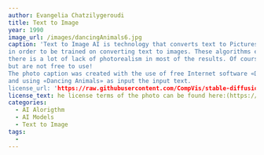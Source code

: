 ```yaml
---
author: Evangelia Chatzilygeroudi
title: Text to Image
year: 1990
image_url: /images/dancingAnimals6.jpg
caption: 'Text to Image AI is technology that converts text to Pictures/Images, using AI algorithms. The AI models are feed with a huge amount of pictures/images with a simple description
in order to be trained on converting text to images. These algorithms even if they can generate AI art, unreal images or funny paradox pictures,
there is a lot of lack of photorealism in most of the results. Of course there are huger and more clever text-to-image generator
but are not free to use!
The photo caption was created with the use of free Internet software «DeepAI», a Text To Image - AI Image Generator
and using «Dancing Animals» as input the input text.
license_url: 'https://raw.githubusercontent.com/CompVis/stable-diffusion/main/LICENSE'
license_text: he license terms of the photo can be found here:(https://raw.githubusercontent.com/CompVis/stable-diffusion/main/LICENSE)[https://raw.githubusercontent.com/CompVis/stable-diffusion/main/LICENSE]
categories:
  - AI Alorigthm
  - AI Models
  - Text to Image
tags:
  -  
---
```

